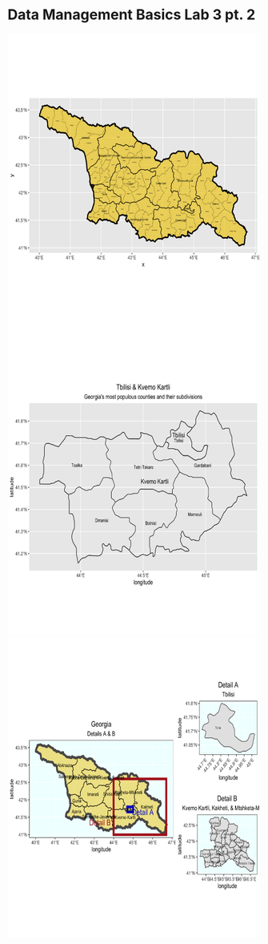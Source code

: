 # Data Management Basics Lab 3 pt. 2

<img src="georgia.png" width="600" height="600" />

<img src="georgia2.png" width="600" height="600" />

<img src="details.png" width="600" height="600" />

